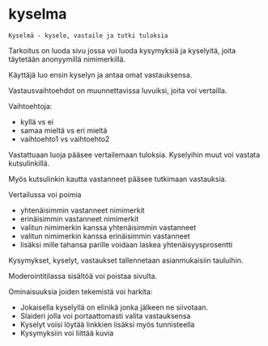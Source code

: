 # kyselma
	Kyselmä - kysele, vastaile ja tutki tuloksia

Tarkoitus on luoda sivu jossa voi luoda kysymyksiä ja kyselyitä, joita
täytetään anonyymillä nimimerkillä.

Käyttäjä luo ensin kyselyn ja antaa omat vastauksensa.

Vastausvaihtoehdot on muunnettavissa luvuiksi, joita voi vertailla.

Vaihtoehtoja:
- kyllä vs ei
- samaa mieltä vs eri mieltä
- vaihtoehto1 vs vaihtoehto2

Vastattuaan luoja pääsee vertailemaan tuloksia.
Kyselyihin muut voi vastata kutsulinkillä.

Myös kutsulinkin kautta vastanneet pääsee tutkimaan vastauksia.

Vertailussa voi poimia
- yhtenäisimmin vastanneet nimimerkit
- erinäisimmin vastanneet nimimerkit
- valitun nimimerkin kanssa yhtenäisimmin vastanneet
- valitun nimimerkin kanssa erinäisimmin vastanneet
- lisäksi mille tahansa parille voidaan laskea yhtenäisyysprosentti


Kysymykset, kyselyt, vastaukset tallennetaan asianmukaisiin tauluihin.

Moderointitilassa sisältöä voi poistaa sivulta.

Ominaisuuksia joiden tekemistä voi harkita:
- Jokaisella kyselyllä on elinikä jonka jälkeen ne siivotaan.
- Slaideri jolla voi portaattomasti valita vastauksensa
- Kyselyt voisi löytää linkkien lisäksi myös tunnisteella
- Kysymyksiin voi liittää kuvia
